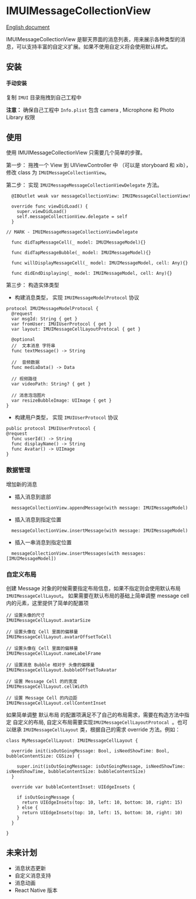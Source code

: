 # IMUIMessageCollectionView
[English document](./usage_english.md)

IMUIMessageCollectionView 是聊天界面的消息列表，用来展示各种类型的消息，可以支持丰富的自定义扩展。如果不使用自定义将会使用默认样式。 


## 安装
#### 手动安装
复制 `IMUI` 目录拖拽到自己工程中

**注意：** 确保自己工程中 `Info.plist` 包含 camera , Microphone 和 Photo Library 权限

## 使用
使用 IMUIMessageCollectionView 只需要几个简单的步骤。

第一步： 拖拽一个 View 到 UIViewController 中 （可以是 storyboard 和  xib），修改 class 为 `IMUIMessageCollectionView`。

第二步： 实现 `IMUIMessageMessageCollectionViewDelegate` 方法。
```
  @IBOutlet weak var messageCollectionView: IMUIMessageCollectionView!
  
  override func viewDidLoad() {
    super.viewDidLoad()
    self.messageCollectionView.delegate = self
  }

// MARK - IMUIMessageMessageCollectionViewDelegate 

  func didTapMessageCell(_ model: IMUIMessageModel){}
  
  func didTapMessageBubble(_ model: IMUIMessageModel){}

  func willDisplayMessageCell(_ model: IMUIMessageModel, cell: Any){}
  
  func didEndDisplaying(_ model: IMUIMessageModel, cell: Any){}
```

第三步： 构造实体类型
- 构建消息类型， 实现 `IMUIMessageModelProtocol` 协议

```
protocol IMUIMessageModelProtocol {
  @request
  var msgId: String { get }
  var fromUser: IMUIUserProtocol { get }
  var layout: IMUIMessageCellLayoutProtocal { get }

  @optional
  //  文本消息 字符串
  func textMessage() -> String

  //  音频数据
  func mediaData() -> Data

  // 视频路径
  var videoPath: String? { get }

  // 消息泡泡图片
  var resizeBubbleImage: UIImage { get }
}
```

- 构建用户类型， 实现 `IMUIUserProtocol` 协议
```
public protocol IMUIUserProtocol {
@request
  func userId() -> String 
  func displayName() -> String
  func Avatar() -> UIImage
}
```

### 数据管理

增加新的消息
- 插入消息到底部
```
  messageCollectionView.appendMessage(with message: IMUIMessageModel)
  ```
- 插入消息到指定位置
```
  messageCollectionView.insertMessage(with message: IMUIMessageModel)
```
- 插入一串消息到指定位置
```  
  messageCollectionView.insertMessages(with messages:[IMUIMessageModel])
```

### 自定义布局
创建 Message 对象的时候需要指定布局信息，如果不指定则会使用默认布局 `IMUIMessageCellLayout`。
如果需要在默认布局的基础上简单调整 message cell 内的元素，这里提供了简单的配置项
```
// 设置头像的尺寸
IMUIMessageCellLayout.avatarSize

// 设置头像在 Cell 里面的偏移量
IMUIMessageCellLayout.avatarOffsetToCell

// 设置头像在 Cell 里面的偏移量
IMUIMessageCellLayout.nameLabelFrame

// 设置消息 Bubble 相对于 头像的偏移量
IMUIMessageCellLayout.bubbleOffsetToAvatar

// 设置 Message Cell 的的宽度
IMUIMessageCellLayout.cellWidth

// 设置 Message Cell 的内边距
IMUIMessageCellLayout.cellContentInset
```
如果简单调整 默认布局 的配置项满足不了自己的布局需求，需要在构造方法中指定 自定义的布局, 自定义布局需要实现`IMUIMessageCellLayoutProtocal `。也可以继承 `IMUIMessageCellLayout` 类，根据自己的需求 override 方法。例如：
```
class MyMessageCellLayout: IMUIMessageCellLayout {
  
  override init(isOutGoingMessage: Bool, isNeedShowTime: Bool, bubbleContentSize: CGSize) {
    
    super.init(isOutGoingMessage: isOutGoingMessage, isNeedShowTime: isNeedShowTime, bubbleContentSize: bubbleContentSize)
  }
  
  override var bubbleContentInset: UIEdgeInsets {
    
    if isOutGoingMessage {
      return UIEdgeInsets(top: 10, left: 10, bottom: 10, right: 15)
    } else {
      return UIEdgeInsets(top: 10, left: 15, bottom: 10, right: 10)
    }
  }
  
}
```

## 未来计划
- 消息状态更新
- 自定义消息支持
- 消息动画
- React Native 版本
